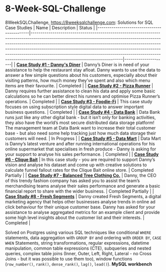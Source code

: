 # 8-Week-SQL-Challenge

8WeekSQLChallenge, https://8weeksqlchallenge.com: Solutions for SQL Case Studies
| Name                                       | Description                                                                                                                                                                                                                                                                                                                                                                                                                                        | Status               |
|--------------------------------------------|----------------------------------------------------------------------------------------------------------------------------------------------------------------------------------------------------------------------------------------------------------------------------------------------------------------------------------------------------------------------------------------------------------------------------------------------------|---------------------|
| **[Case Study #1 - Danny's Diner](https://github.com/muryulia/8-Week-SQL-Challenge/tree/main/Case%20Study%20%231%20-%20Danny's%20Diner)**              | Danny’s Diner is in need of your assistance to help the restaurant stay afloat. Danny wants to use the data to answer a few simple questions about his customers, especially about their visiting patterns, how much money they’ve spent and also which menu items are their favourite. | Completed           |
| **[Case Study #2 - Pizza Runner](https://github.com/muryulia/8-Week-SQL-Challenge/tree/main/Case%20Study%20%232%20-%20Pizza%20Runner)**               | Danny requires further assistance to clean his data and apply some basic calculations so he can better direct his runners and optimise Pizza Runner’s operations.                                                                                                                                                                                                                                                                                  | Completed           |
| **[Case Study #3 - Foodie-Fi](https://github.com/muryulia/8-Week-SQL-Challenge/tree/main/Case%20Study%20%233%20-%20Foodie-Fi)**                  | This case study focuses on using subscription style digital data to answer important business questions.                                                                                                                                                                                                                                                                                                                                           | Completed           |
| **[Case Study #4 - Data Bank](https://github.com/muryulia/8-Week-SQL-Challenge/blob/main/Case%20Study%20%234%20-%20Data%20Bank/Solution.md)**                  | Data Bank runs just like any other digital bank - but it isn’t only for banking activities, they also have the world’s most secure distributed data storage platform! The management team at Data Bank want to increase their total customer base - but also need some help tracking just how much data storage their customers will need.                                                                                                         | In Progress         |
| **[Case Study #5 - Data Mart](https://github.com/muryulia/8-Week-SQL-Challenge/blob/main/Case%20Study%20%235%20-%20Data%20Mart/Solution.md)**                  | Data Mart is Danny’s latest venture and after running international operations for his online supermarket that specialises in fresh produce - Danny is asking for your support to analyse his sales performance.                                                                                                                                                                                                                                   | Completed |
| **[Case Study #6 - Clique Bait](https://github.com/muryulia/8-Week-SQL-Challenge/blob/main/Case%20Study%20%236%20-%20Clique%20Bait/Solution.md)**                | In this case study - you are required to support Danny’s vision and analyse his dataset and come up with creative solutions to calculate funnel fallout rates for the Clique Bait online store.                                                                                                                                                                                                                                                    | Completed Partially           |
| **[Case Study #7 - Balanced Tree Clothing Co.](https://github.com/muryulia/8-Week-SQL-Challenge/blob/main/Case%20Study%20%237%20-%20Balanced%20Tree%20Clothing%20Co./Solution.md)** | Danny, the CEO of this trendy fashion company has asked you to assist the team’s merchandising teams analyse their sales performance and generate a basic financial report to share with the wider business.                                                                                                                                                                                                                                       | Completed Partially |
| **[Case Study #8 - Fresh Segments](https://github.com/muryulia/8-Week-SQL-Challenge/blob/main/Case%20Study%20%238%20-%20Fresh%20Segments/Solution.md)**             | Danny created Fresh Segments, a digital marketing agency that helps other businesses analyse trends in online ad click behaviour for their unique customer base. Danny has asked for your assistance to analyse aggregated metrics for an example client and provide some high level insights about the customer list and their interests.                                                                                                         | Completed           |

Solved on Postgres using various SQL techniques like conditional `WHERE` statements, data aggregation with `GROUP BY` and ordering with `ORDER BY`, `CASE WHEN` Statements, string transformations, regular expressions, datetime manipulation, common table expressions (CTE), subqueries and nested queries, complex table joins (Inner, Outer, Left, Right, Lateral - no Cross Joins - but it was possible to use them too), window functions (`row_number()`, `rank()`, `dense_rank()`, `lag()`, `lead()`).
**MySQL workbench**

